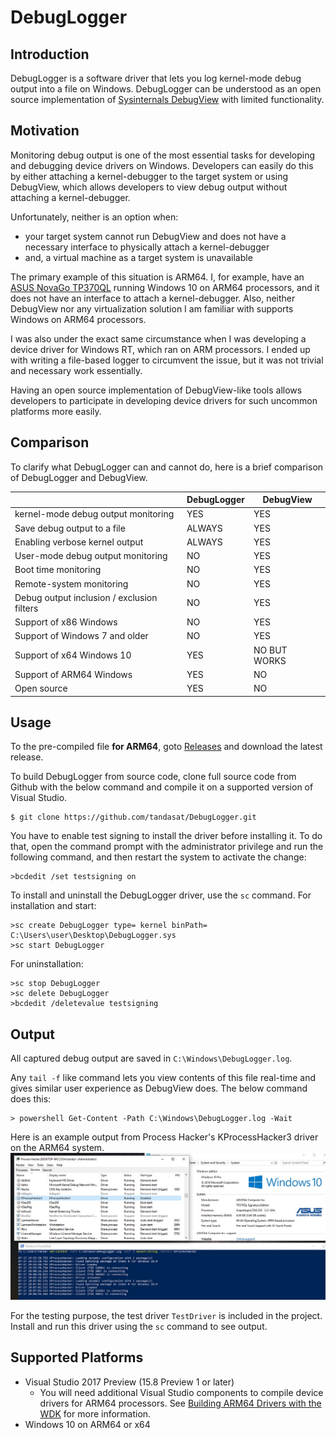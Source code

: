 DebugLogger
============

Introduction
-------------

DebugLogger is a software driver that lets you log kernel-mode debug output into
a file on Windows. DebugLogger can be understood as an open source implementation
of [Sysinternals DebugView](https://docs.microsoft.com/en-us/sysinternals/downloads/debugview)
with limited functionality.


Motivation
-----------

Monitoring debug output is one of the most essential tasks for developing and
debugging device drivers on Windows. Developers can easily do this by either
attaching a kernel-debugger to the target system or using DebugView, which allows
developers to view debug output without attaching a kernel-debugger.

Unfortunately, neither is an option when:
  - your target system cannot run DebugView and does not have a necessary
    interface to physically attach a kernel-debugger
  - and, a virtual machine as a target system is unavailable

The primary example of this situation is ARM64. I, for example, have an
[ASUS NovaGo TP370QL](https://www.asus.com/ca-en/2-in-1-PCs/ASUS-NovaGo-TP370QL/)
running Windows 10 on ARM64 processors, and it does not have an interface to
attach a kernel-debugger. Also, neither DebugView nor any virtualization solution
I am familiar with supports Windows on ARM64 processors.

I was also under the exact same circumstance when I was developing a device driver
for Windows RT, which ran on ARM processors. I ended up with writing a file-based
logger to circumvent the issue, but it was not trivial and necessary work essentially.

Having an open source implementation of DebugView-like tools allows developers to
participate in developing device drivers for such uncommon platforms more easily.


Comparison
-----------

To clarify what DebugLogger can and cannot do, here is a brief comparison of
DebugLogger and DebugView.

|                                            | DebugLogger | DebugView    |
|--------------------------------------------|-------------|--------------|
| kernel-mode debug output monitoring        | YES         | YES          |
| Save debug output to a file                | ALWAYS      | YES          |
| Enabling verbose kernel output             | ALWAYS      | YES          |
| User-mode debug output monitoring          | NO          | YES          |
| Boot time monitoring                       | NO          | YES          |
| Remote-system monitoring                   | NO          | YES          |
| Debug output inclusion / exclusion filters | NO          | YES          |
| Support of x86 Windows                     | NO          | YES          |
| Support of Windows 7 and older             | NO          | YES          |
| Support of x64 Windows 10                  | YES         | NO BUT WORKS |
| Support of ARM64 Windows                   | YES         | NO           |
| Open source                                | YES         | NO           |


Usage
------

To the pre-compiled file **for ARM64**, goto
[Releases](https://github.com/tandasat/DebugLogger/releases) and download the
latest release.

To build DebugLogger from source code, clone full source code from Github with
the below command and compile it on a supported version of Visual Studio.

    $ git clone https://github.com/tandasat/DebugLogger.git

You have to enable test signing to install the driver before installing it. To
do that, open the command prompt with the administrator privilege and run the
following command, and then restart the system to activate the change:

    >bcdedit /set testsigning on

To install and uninstall the DebugLogger driver, use the `sc` command. For
installation and start:

    >sc create DebugLogger type= kernel binPath= C:\Users\user\Desktop\DebugLogger.sys
    >sc start DebugLogger

For uninstallation:

    >sc stop DebugLogger
    >sc delete DebugLogger
    >bcdedit /deletevalue testsigning


Output
-------

All captured debug output are saved in `C:\Windows\DebugLogger.log`.

Any `tail -f` like command lets you view contents of this file real-time and
gives similar user experience as DebugView does. The below command does this:

    > powershell Get-Content -Path C:\Windows\DebugLogger.log -Wait

Here is an example output from Process Hacker's KProcessHacker3 driver on the
ARM64 system.
![ExampleWithProcessHacker](/Images/ExampleWithProcessHacker.jpg)

For the testing purpose, the test driver `TestDriver` is included in the project.
Install and run this driver using the `sc` command to see output.


Supported Platforms
--------------------
- Visual Studio 2017 Preview (15.8 Preview 1 or later)
  - You will need additional Visual Studio components to compile device drivers
    for ARM64 processors. See [Building ARM64 Drivers with the WDK](
    https://docs.microsoft.com/en-us/windows-hardware/drivers/develop/building-arm64-drivers) for more information.
- Windows 10 on ARM64 or x64
